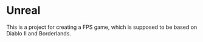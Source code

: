 # Unreal

This is a project for creating a FPS game, which is supposed to be based on Diablo II and Borderlands.
